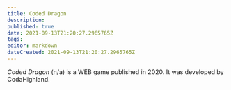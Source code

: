 ```yaml
---
title: Coded Dragon
description: 
published: true
date: 2021-09-13T21:20:27.2965765Z 
tags: 
editor: markdown
dateCreated: 2021-09-13T21:20:27.2965765Z
---
```

_Coded Dragon_ (<span lang='ja'>n/a</span>) is a WEB game published in 2020.
It was developed by CodaHighland.

